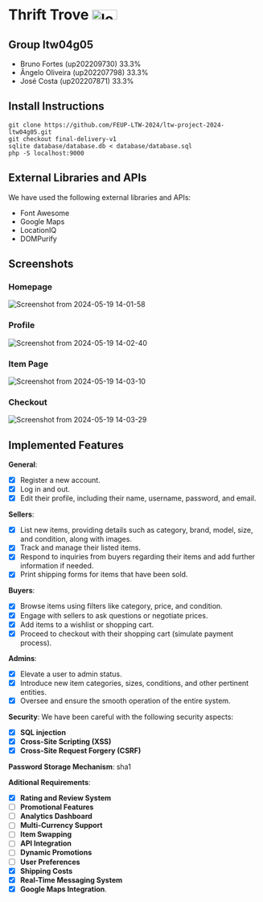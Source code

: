 # Thrift Trove <img src="https://github.com/FEUP-LTW-2024/ltw-project-2024-ltw04g05/assets/131660816/f371bb97-24a3-43c9-8c39-70de553eb0bb" alt="logo" width="50" height="20" />

## Group ltw04g05

- Bruno Fortes (up202209730) 33.3%
- Ângelo Oliveira (up202207798) 33.3%
- José Costa (up202207871) 33.3%

## Install Instructions
    git clone https://github.com/FEUP-LTW-2024/ltw-project-2024-ltw04g05.git
    git checkout final-delivery-v1
    sqlite database/database.db < database/database.sql
    php -S localhost:9000

## External Libraries and APIs

We have used the following external libraries and APIs:

- Font Awesome
- Google Maps
- LocationIQ
- DOMPurify 

## Screenshots

### Homepage
![Screenshot from 2024-05-19 14-01-58](https://github.com/FEUP-LTW-2024/ltw-project-2024-ltw04g05/assets/131660816/4205ef76-4ebd-46bd-a499-b3d64e9c5acf)

### Profile
![Screenshot from 2024-05-19 14-02-40](https://github.com/FEUP-LTW-2024/ltw-project-2024-ltw04g05/assets/131660816/98587d30-59cf-4aa2-b33a-efdb896b917c)

### Item Page
![Screenshot from 2024-05-19 14-03-10](https://github.com/FEUP-LTW-2024/ltw-project-2024-ltw04g05/assets/131660816/c0251391-c2fc-487f-bf2a-bfd07dc6288d)

### Checkout
![Screenshot from 2024-05-19 14-03-29](https://github.com/FEUP-LTW-2024/ltw-project-2024-ltw04g05/assets/131660816/4716fc98-8e4a-402f-aa2b-931ea6896942)

## Implemented Features

**General**:

- [X] Register a new account.
- [X] Log in and out.
- [X] Edit their profile, including their name, username, password, and email.

**Sellers**:

- [X] List new items, providing details such as category, brand, model, size, and condition, along with images.
- [X] Track and manage their listed items.
- [X] Respond to inquiries from buyers regarding their items and add further information if needed.
- [X] Print shipping forms for items that have been sold.

**Buyers**:

- [X] Browse items using filters like category, price, and condition.
- [X] Engage with sellers to ask questions or negotiate prices.
- [X] Add items to a wishlist or shopping cart.
- [X] Proceed to checkout with their shopping cart (simulate payment process).

**Admins**:

- [X] Elevate a user to admin status.
- [X] Introduce new item categories, sizes, conditions, and other pertinent entities.
- [X] Oversee and ensure the smooth operation of the entire system.

**Security**:
We have been careful with the following security aspects:

- [X] **SQL injection**
- [X] **Cross-Site Scripting (XSS)**
- [X] **Cross-Site Request Forgery (CSRF)**

**Password Storage Mechanism**: sha1

**Aditional Requirements**:

- [X] **Rating and Review System**
- [ ] **Promotional Features**
- [ ] **Analytics Dashboard**
- [ ] **Multi-Currency Support**
- [ ] **Item Swapping**
- [ ] **API Integration**
- [ ] **Dynamic Promotions**
- [ ] **User Preferences**
- [X] **Shipping Costs**
- [X] **Real-Time Messaging System**
- [X] **Google Maps Integration**.
